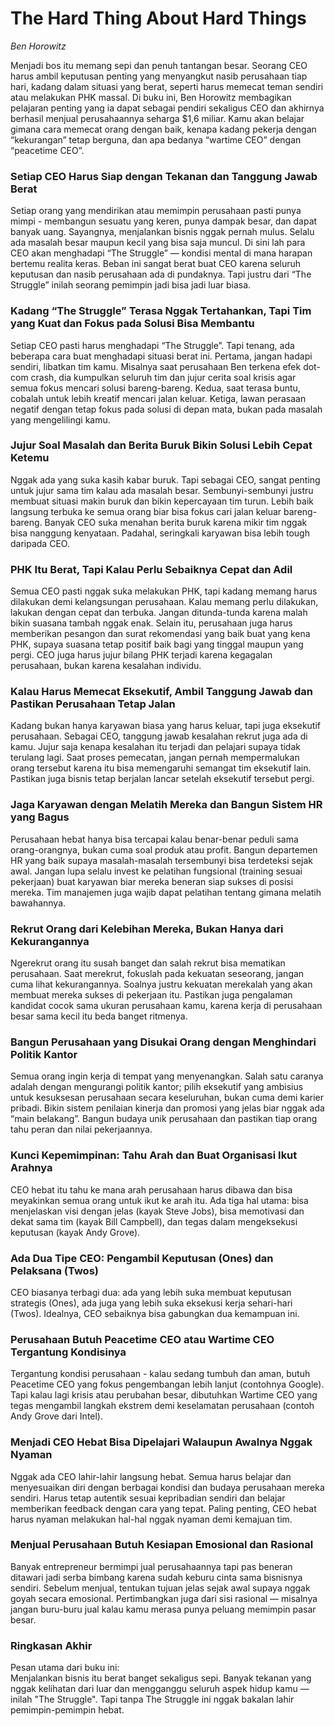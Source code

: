 # The Hard Thing About Hard Things
*Ben Horowitz*

Menjadi bos itu memang sepi dan penuh tantangan besar. Seorang CEO harus ambil keputusan penting yang menyangkut nasib perusahaan tiap hari, kadang dalam situasi yang berat, seperti harus memecat teman sendiri atau melakukan PHK massal. Di buku ini, Ben Horowitz membagikan pelajaran penting yang ia dapat sebagai pendiri sekaligus CEO dan akhirnya berhasil menjual perusahaannya seharga $1,6 miliar. Kamu akan belajar gimana cara memecat orang dengan baik, kenapa kadang pekerja dengan “kekurangan” tetap berguna, dan apa bedanya “wartime CEO” dengan “peacetime CEO”.

### Setiap CEO Harus Siap dengan Tekanan dan Tanggung Jawab Berat
Setiap orang yang mendirikan atau memimpin perusahaan pasti punya mimpi - membangun sesuatu yang keren, punya dampak besar, dan dapat banyak uang. Sayangnya, menjalankan bisnis nggak pernah mulus. Selalu ada masalah besar maupun kecil yang bisa saja muncul. Di sini lah para CEO akan menghadapi “The Struggle” — kondisi mental di mana harapan bertemu realita keras. Beban ini sangat berat buat CEO karena seluruh keputusan dan nasib perusahaan ada di pundaknya. Tapi justru dari “The Struggle” inilah seorang pemimpin jadi bisa jadi luar biasa.

### Kadang “The Struggle” Terasa Nggak Tertahankan, Tapi Tim yang Kuat dan Fokus pada Solusi Bisa Membantu
Setiap CEO pasti harus menghadapi “The Struggle”. Tapi tenang, ada beberapa cara buat menghadapi situasi berat ini. Pertama, jangan hadapi sendiri, libatkan tim kamu. Misalnya saat perusahaan Ben terkena efek dot-com crash, dia kumpulkan seluruh tim dan jujur cerita soal krisis agar semua fokus mencari solusi bareng-bareng. Kedua, saat terasa buntu, cobalah untuk lebih kreatif mencari jalan keluar. Ketiga, lawan perasaan negatif dengan tetap fokus pada solusi di depan mata, bukan pada masalah yang mengelilingi kamu.

### Jujur Soal Masalah dan Berita Buruk Bikin Solusi Lebih Cepat Ketemu
Nggak ada yang suka kasih kabar buruk. Tapi sebagai CEO, sangat penting untuk jujur sama tim kalau ada masalah besar. Sembunyi-sembunyi justru membuat situasi makin buruk dan bikin kepercayaan tim turun. Lebih baik langsung terbuka ke semua orang biar bisa fokus cari jalan keluar bareng-bareng. Banyak CEO suka menahan berita buruk karena mikir tim nggak bisa nanggung kenyataan. Padahal, seringkali karyawan bisa lebih tough daripada CEO.

### PHK Itu Berat, Tapi Kalau Perlu Sebaiknya Cepat dan Adil
Semua CEO pasti nggak suka melakukan PHK, tapi kadang memang harus dilakukan demi kelangsungan perusahaan. Kalau memang perlu dilakukan, lakukan dengan cepat dan terbuka. Jangan ditunda-tunda karena malah bikin suasana tambah nggak enak. Selain itu, perusahaan juga harus memberikan pesangon dan surat rekomendasi yang baik buat yang kena PHK, supaya suasana tetap positif baik bagi yang tinggal maupun yang pergi. CEO juga harus jujur bilang PHK terjadi karena kegagalan perusahaan, bukan karena kesalahan individu.

### Kalau Harus Memecat Eksekutif, Ambil Tanggung Jawab dan Pastikan Perusahaan Tetap Jalan
Kadang bukan hanya karyawan biasa yang harus keluar, tapi juga eksekutif perusahaan. Sebagai CEO, tanggung jawab kesalahan rekrut juga ada di kamu. Jujur saja kenapa kesalahan itu terjadi dan pelajari supaya tidak terulang lagi. Saat proses pemecatan, jangan pernah mempermalukan orang tersebut karena itu bisa memengaruhi semangat tim eksekutif lain. Pastikan juga bisnis tetap berjalan lancar setelah eksekutif tersebut pergi.

### Jaga Karyawan dengan Melatih Mereka dan Bangun Sistem HR yang Bagus
Perusahaan hebat hanya bisa tercapai kalau benar-benar peduli sama orang-orangnya, bukan cuma soal produk atau profit. Bangun departemen HR yang baik supaya masalah-masalah tersembunyi bisa terdeteksi sejak awal. Jangan lupa selalu invest ke pelatihan fungsional (training sesuai pekerjaan) buat karyawan biar mereka beneran siap sukses di posisi mereka. Tim manajemen juga wajib dapat pelatihan tentang gimana melatih bawahannya.

### Rekrut Orang dari Kelebihan Mereka, Bukan Hanya dari Kekurangannya
Ngerekrut orang itu susah banget dan salah rekrut bisa mematikan perusahaan. Saat merekrut, fokuslah pada kekuatan seseorang, jangan cuma lihat kekurangannya. Soalnya justru kekuatan merekalah yang akan membuat mereka sukses di pekerjaan itu. Pastikan juga pengalaman kandidat cocok sama ukuran perusahaan kamu, karena kerja di perusahaan besar sama kecil itu beda banget ritmenya.

### Bangun Perusahaan yang Disukai Orang dengan Menghindari Politik Kantor
Semua orang ingin kerja di tempat yang menyenangkan. Salah satu caranya adalah dengan mengurangi politik kantor; pilih eksekutif yang ambisius untuk kesuksesan perusahaan secara keseluruhan, bukan cuma demi karier pribadi. Bikin sistem penilaian kinerja dan promosi yang jelas biar nggak ada “main belakang”. Bangun budaya unik perusahaan dan pastikan tiap orang tahu peran dan nilai pekerjaannya.

### Kunci Kepemimpinan: Tahu Arah dan Buat Organisasi Ikut Arahnya
CEO hebat itu tahu ke mana arah perusahaan harus dibawa dan bisa meyakinkan semua orang untuk ikut ke arah itu. Ada tiga hal utama: bisa menjelaskan visi dengan jelas (kayak Steve Jobs), bisa memotivasi dan dekat sama tim (kayak Bill Campbell), dan tegas dalam mengeksekusi keputusan (kayak Andy Grove).

### Ada Dua Tipe CEO: Pengambil Keputusan (Ones) dan Pelaksana (Twos)
CEO biasanya terbagi dua: ada yang lebih suka membuat keputusan strategis (Ones), ada juga yang lebih suka eksekusi kerja sehari-hari (Twos). Idealnya, CEO sebaiknya bisa gabungkan dua kemampuan ini.

### Perusahaan Butuh Peacetime CEO atau Wartime CEO Tergantung Kondisinya
Tergantung kondisi perusahaan - kalau sedang tumbuh dan aman, butuh Peacetime CEO yang fokus pengembangan lebih lanjut (contohnya Google). Tapi kalau lagi krisis atau perubahan besar, dibutuhkan Wartime CEO yang tegas mengambil langkah ekstrem demi keselamatan perusahaan (contoh Andy Grove dari Intel).

### Menjadi CEO Hebat Bisa Dipelajari Walaupun Awalnya Nggak Nyaman
Nggak ada CEO lahir-lahir langsung hebat. Semua harus belajar dan menyesuaikan diri dengan berbagai kondisi dan budaya perusahaan mereka sendiri. Harus tetap autentik sesuai kepribadian sendiri dan belajar memberikan feedback dengan cara yang tepat. Paling penting, CEO hebat harus nyaman melakukan hal-hal nggak nyaman demi kemajuan tim.

### Menjual Perusahaan Butuh Kesiapan Emosional dan Rasional
Banyak entrepreneur bermimpi jual perusahaannya tapi pas beneran ditawari jadi serba bimbang karena sudah keburu cinta sama bisnisnya sendiri. Sebelum menjual, tentukan tujuan jelas sejak awal supaya nggak goyah secara emosional. Pertimbangkan juga dari sisi rasional — misalnya jangan buru-buru jual kalau kamu merasa punya peluang memimpin pasar besar.

### Ringkasan Akhir
Pesan utama dari buku ini:  
Menjalankan bisnis itu berat banget sekaligus sepi. Banyak tekanan yang nggak kelihatan dari luar dan mengganggu seluruh aspek hidup kamu — inilah "The Struggle". Tapi tanpa The Struggle ini nggak bakalan lahir pemimpin-pemimpin hebat.